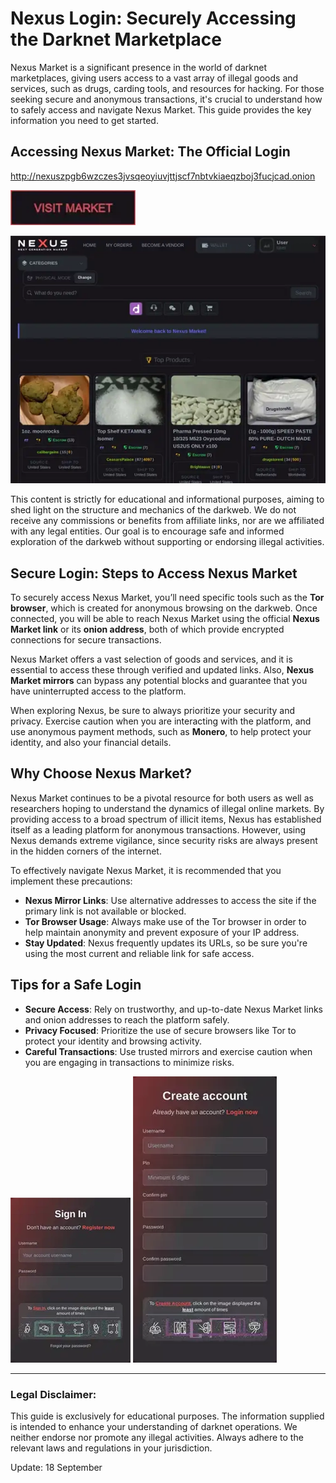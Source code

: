 # Nexus Login: Securely Accessing the Darknet Marketplace

Nexus Market is a significant presence in the world of darknet marketplaces, giving users access to a vast array of illegal goods and services, such as drugs, carding tools, and resources for hacking. For those seeking secure and anonymous transactions, it's crucial to understand how to safely access and navigate Nexus Market. This guide provides the key information you need to get started.

## Accessing Nexus Market: The Official Login

http://nexuszpgb6wzczes3jvsqeoyiuvjttjscf7nbtvkiaeqzboj3fucjcad.onion

[<img src="/settings/area.webp" width="200">](http://nexuszpgb6wzczes3jvsqeoyiuvjttjscf7nbtvkiaeqzboj3fucjcad.onion)

<a href="http://nexuszpgb6wzczes3jvsqeoyiuvjttjscf7nbtvkiaeqzboj3fucjcad.onion"><img src="/settings/page.webp" alt="image" style="max-width: 100%;"></a>

This content is strictly for educational and informational purposes, aiming to shed light on the structure and mechanics of the darkweb. We do not receive any commissions or benefits from affiliate links, nor are we affiliated with any legal entities. Our goal is to encourage safe and informed exploration of the darkweb without supporting or endorsing illegal activities.

## Secure Login: Steps to Access Nexus Market

To securely access Nexus Market, you’ll need specific tools such as the **Tor browser**, which is created for anonymous browsing on the darkweb. Once connected, you will be able to reach Nexus Market using the official **Nexus Market link** or its **onion address**, both of which provide encrypted connections for secure transactions.

Nexus Market offers a vast selection of goods and services, and it is essential to access these through verified and updated links. Also, **Nexus Market mirrors** can bypass any potential blocks and guarantee that you have uninterrupted access to the platform.

When exploring Nexus, be sure to always prioritize your security and privacy. Exercise caution when you are interacting with the platform, and use anonymous payment methods, such as **Monero**, to help protect your identity, and also your financial details.

## Why Choose Nexus Market?

Nexus Market continues to be a pivotal resource for both users as well as researchers hoping to understand the dynamics of illegal online markets. By providing access to a broad spectrum of illicit items, Nexus has established itself as a leading platform for anonymous transactions. However, using Nexus demands extreme vigilance, since security risks are always present in the hidden corners of the internet.

To effectively navigate Nexus Market, it is recommended that you implement these precautions:

-   **Nexus Mirror Links**: Use alternative addresses to access the site if the primary link is not available or blocked.
-   **Tor Browser Usage**: Always make use of the Tor browser in order to help maintain anonymity and prevent exposure of your IP address.
-   **Stay Updated**: Nexus frequently updates its URLs, so be sure you're using the most current and reliable link for safe access.

## Tips for a Safe Login

-   **Secure Access**: Rely on trustworthy, and up-to-date Nexus Market links and onion addresses to reach the platform safely.
-   **Privacy Focused**: Prioritize the use of secure browsers like Tor to protect your identity and browsing activity.
-   **Careful Transactions**: Use trusted mirrors and exercise caution when you are engaging in transactions to minimize risks.

<a href="http://nexuszpgb6wzczes3jvsqeoyiuvjttjscf7nbtvkiaeqzboj3fucjcad.onion"><img src="/settings/init.webp" alt="image" style="max-width: 100%;"></a>
<a href="http://nexuszpgb6wzczes3jvsqeoyiuvjttjscf7nbtvkiaeqzboj3fucjcad.onion"><img src="/settings/opaque.webp" alt="image" style="max-width: 100%;"></a>

---

### Legal Disclaimer:

This guide is exclusively for educational purposes. The information supplied is intended to enhance your understanding of darknet operations. We neither endorse nor promote any illegal activities. Always adhere to the relevant laws and regulations in your jurisdiction.

Update:  18 September